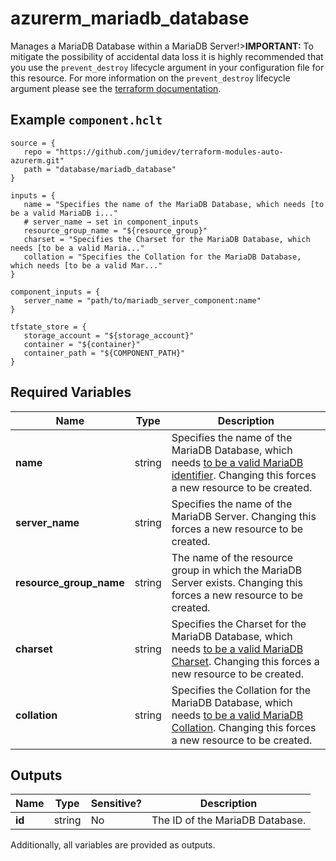 # azurerm_mariadb_database

Manages a MariaDB Database within a MariaDB Server!>**IMPORTANT:** To mitigate the possibility of accidental data loss it is highly recommended that you use the `prevent_destroy` lifecycle argument in your configuration file for this resource. For more information on the `prevent_destroy` lifecycle argument please see the [terraform documentation](https://developer.hashicorp.com/terraform/tutorials/state/resource-lifecycle#prevent-resource-deletion).

## Example `component.hclt`

```hcl
source = {
   repo = "https://github.com/jumidev/terraform-modules-auto-azurerm.git"   
   path = "database/mariadb_database"   
}

inputs = {
   name = "Specifies the name of the MariaDB Database, which needs [to be a valid MariaDB i..."   
   # server_name → set in component_inputs
   resource_group_name = "${resource_group}"   
   charset = "Specifies the Charset for the MariaDB Database, which needs [to be a valid Maria..."   
   collation = "Specifies the Collation for the MariaDB Database, which needs [to be a valid Mar..."   
}

component_inputs = {
   server_name = "path/to/mariadb_server_component:name"   
}

tfstate_store = {
   storage_account = "${storage_account}"   
   container = "${container}"   
   container_path = "${COMPONENT_PATH}"   
}

```

## Required Variables

| Name | Type |  Description |
| ---- | --------- |  ----------- |
| **name** | string |  Specifies the name of the MariaDB Database, which needs [to be a valid MariaDB identifier](https://mariadb.com/kb/en/library/identifier-names/). Changing this forces a new resource to be created. | 
| **server_name** | string |  Specifies the name of the MariaDB Server. Changing this forces a new resource to be created. | 
| **resource_group_name** | string |  The name of the resource group in which the MariaDB Server exists. Changing this forces a new resource to be created. | 
| **charset** | string |  Specifies the Charset for the MariaDB Database, which needs [to be a valid MariaDB Charset](https://mariadb.com/kb/en/library/setting-character-sets-and-collations). Changing this forces a new resource to be created. | 
| **collation** | string |  Specifies the Collation for the MariaDB Database, which needs [to be a valid MariaDB Collation](https://mariadb.com/kb/en/library/setting-character-sets-and-collations). Changing this forces a new resource to be created. | 



## Outputs

| Name | Type | Sensitive? | Description |
| ---- | ---- | --------- | --------- |
| **id** | string | No  | The ID of the MariaDB Database. | 

Additionally, all variables are provided as outputs.
